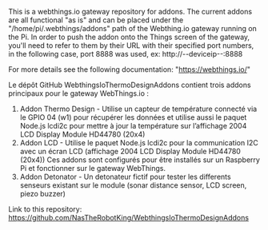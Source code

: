 This is a webthings.io gateway repository for addons. 
The current addons are all functional "as is" and can be placed under the "/home/pi/.webthings/addons" path of the Webthing.io gateway running on the Pi. 
In order to push the addon onto the Things screen of the gateway, you'll need to refer to them by their URL with their specified port numbers, in the following case, port 8888 was used, ex: http://--deviceip--:8888

For more details see the following documentation: "https://webthings.io/"

Le dépôt GitHub WebthingsIoThermoDesignAddons contient trois addons principaux pour le gateway WebThings.io :
1.	Addon Thermo Design - Utilise un capteur de température connecté via le GPIO 04 (w1) pour récupérer les données et utilise aussi le paquet Node.js lcdi2c pour mettre à jour la température sur l’affichage 2004 LCD Display Module HD44780 (20x4)
2.	Addon LCD - Utilise le paquet Node.js lcdi2c pour la communication I2C avec un écran LCD (affichage 2004 LCD Display Module HD44780 (20x4))
Ces addons sont configurés pour être installés sur un Raspberry Pi et fonctionner sur le gateway WebThings.
3.	Addon Detonator - Un detonateur fictif pour tester les differents senseurs existant sur le module (sonar distance sensor, LCD screen, piezo buzzer)

Link to this repository: https://github.com/NasTheRobotKing/WebthingsIoThermoDesignAddons

